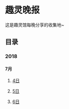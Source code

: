 # 趣灵晚报

这是趣灵馆每晚分享的收集地~

## 目录

### 2018

#### 7月

1. [4日](2018/07/04)

2. [5日](2018/07/05)

3. [6日](2018/07/06)
